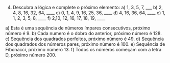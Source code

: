 4) Descubra a lógica e complete o próximo elemento:
a) 1, 3, 5, 7, ___
b) 2, 4, 8, 16, 32, 64, ____
c) 0, 1, 4, 9, 16, 25, 36, ____
d) 4, 16, 36, 64, ____
e) 1, 1, 2, 3, 5, 8, ____
f) 2,10, 12, 16, 17, 18, 19, ____

a) Esta é uma sequência de números ímpares consecutivos, próximo número é 9.
b) Cada numero é o dobro do anterior, próximo número é 128.
c) Sequência dos quadrados perfeitos, próximo número é 49.
d) Sequência dos quadrados dos números pares, próximo número é 100.
e) Sequência de Fibonacci, próximo número 13.
f) Todos os números começam com a letra D, próximo número 200.